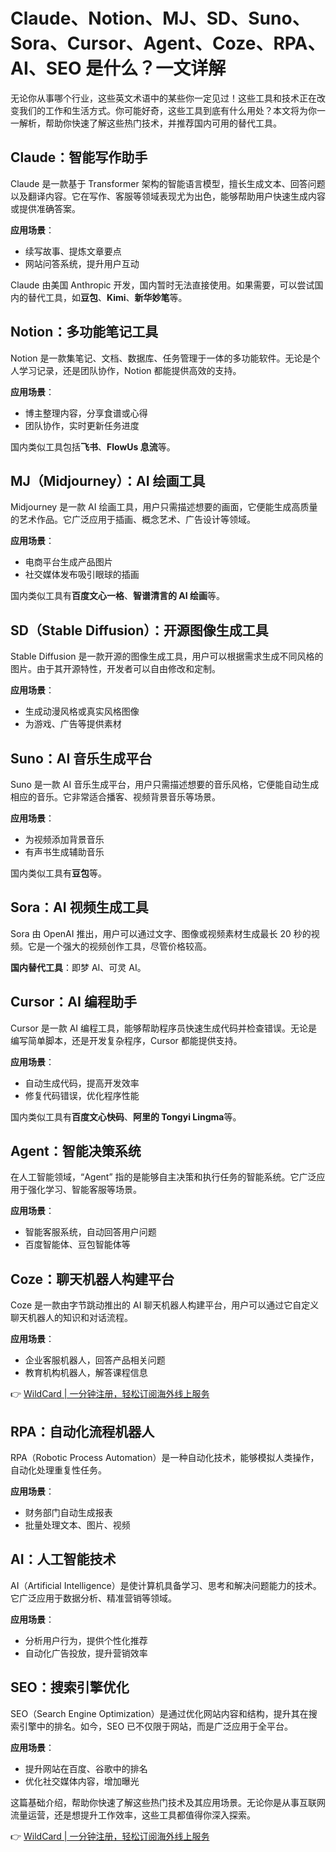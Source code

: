 # Claude、Notion、MJ、SD、Suno、Sora、Cursor、Agent、Coze、RPA、AI、SEO 是什么？一文详解

无论你从事哪个行业，这些英文术语中的某些你一定见过！这些工具和技术正在改变我们的工作和生活方式。你可能好奇，这些工具到底有什么用处？本文将为你一一解析，帮助你快速了解这些热门技术，并推荐国内可用的替代工具。

## Claude：智能写作助手

Claude 是一款基于 Transformer 架构的智能语言模型，擅长生成文本、回答问题以及翻译内容。它在写作、客服等领域表现尤为出色，能够帮助用户快速生成内容或提供准确答案。

**应用场景**：
- 续写故事、提炼文章要点
- 网站问答系统，提升用户互动

Claude 由美国 Anthropic 开发，国内暂时无法直接使用。如果需要，可以尝试国内的替代工具，如**豆包**、**Kimi**、**新华妙笔**等。

## Notion：多功能笔记工具

Notion 是一款集笔记、文档、数据库、任务管理于一体的多功能软件。无论是个人学习记录，还是团队协作，Notion 都能提供高效的支持。

**应用场景**：
- 博主整理内容，分享食谱或心得
- 团队协作，实时更新任务进度

国内类似工具包括**飞书**、**FlowUs 息流**等。

## MJ（Midjourney）：AI 绘画工具

Midjourney 是一款 AI 绘画工具，用户只需描述想要的画面，它便能生成高质量的艺术作品。它广泛应用于插画、概念艺术、广告设计等领域。

**应用场景**：
- 电商平台生成产品图片
- 社交媒体发布吸引眼球的插画

国内类似工具有**百度文心一格**、**智谱清言的 AI 绘画**等。

## SD（Stable Diffusion）：开源图像生成工具

Stable Diffusion 是一款开源的图像生成工具，用户可以根据需求生成不同风格的图片。由于其开源特性，开发者可以自由修改和定制。

**应用场景**：
- 生成动漫风格或真实风格图像
- 为游戏、广告等提供素材

## Suno：AI 音乐生成平台

Suno 是一款 AI 音乐生成平台，用户只需描述想要的音乐风格，它便能自动生成相应的音乐。它非常适合播客、视频背景音乐等场景。

**应用场景**：
- 为视频添加背景音乐
- 有声书生成辅助音乐

国内类似工具有**豆包**等。

## Sora：AI 视频生成工具

Sora 由 OpenAI 推出，用户可以通过文字、图像或视频素材生成最长 20 秒的视频。它是一个强大的视频创作工具，尽管价格较高。

**国内替代工具**：即梦 AI、可灵 AI。

## Cursor：AI 编程助手

Cursor 是一款 AI 编程工具，能够帮助程序员快速生成代码并检查错误。无论是编写简单脚本，还是开发复杂程序，Cursor 都能提供支持。

**应用场景**：
- 自动生成代码，提高开发效率
- 修复代码错误，优化程序性能

国内类似工具有**百度文心快码**、**阿里的 Tongyi Lingma**等。

## Agent：智能决策系统

在人工智能领域，“Agent” 指的是能够自主决策和执行任务的智能系统。它广泛应用于强化学习、智能客服等场景。

**应用场景**：
- 智能客服系统，自动回答用户问题
- 百度智能体、豆包智能体等

## Coze：聊天机器人构建平台

Coze 是一款由字节跳动推出的 AI 聊天机器人构建平台，用户可以通过它自定义聊天机器人的知识和对话流程。

**应用场景**：
- 企业客服机器人，回答产品相关问题
- 教育机构机器人，解答课程信息

👉 [WildCard | 一分钟注册，轻松订阅海外线上服务](https://bbtdd.com/WildCard)

## RPA：自动化流程机器人

RPA（Robotic Process Automation）是一种自动化技术，能够模拟人类操作，自动化处理重复性任务。

**应用场景**：
- 财务部门自动生成报表
- 批量处理文本、图片、视频

## AI：人工智能技术

AI（Artificial Intelligence）是使计算机具备学习、思考和解决问题能力的技术。它广泛应用于数据分析、精准营销等领域。

**应用场景**：
- 分析用户行为，提供个性化推荐
- 自动化广告投放，提升营销效率

## SEO：搜索引擎优化

SEO（Search Engine Optimization）是通过优化网站内容和结构，提升其在搜索引擎中的排名。如今，SEO 已不仅限于网站，而是广泛应用于全平台。

**应用场景**：
- 提升网站在百度、谷歌中的排名
- 优化社交媒体内容，增加曝光

这篇基础介绍，帮助你快速了解这些热门技术及其应用场景。无论你是从事互联网流量运营，还是想提升工作效率，这些工具都值得你深入探索。

👉 [WildCard | 一分钟注册，轻松订阅海外线上服务](https://bbtdd.com/WildCard)